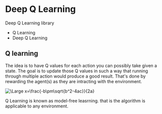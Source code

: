 # Deep Q Learning
Deep Q Learning library

* Q Learning
* Deep Q Learning

## Q learning
The idea is to have Q values for each action you can possibly take given a state. The goal is to update those Q values in such a way that running through multiple action would produce a good result. That's done by rewarding the agent(s) as they are intracting with the environment. 

![\Large x=\frac{-b\pm\sqrt{b^2-4ac}}{2a}](https://wikimedia.org/api/rest_v1/media/math/render/svg/678cb558a9d59c33ef4810c9618baf34a9577686)

Q Learning is known as model-free leasrning. that is the algorithm is applicable to any environment. 